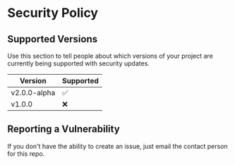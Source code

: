 # Security Policy

## Supported Versions

Use this section to tell people about which versions of your project are
currently being supported with security updates.

| Version        | Supported          |
| -------        | ------------------ |
| v2.0.0-alpha   | :white_check_mark: |
| v1.0.0         | :x:                |

## Reporting a Vulnerability

If you don't have the ability to create an issue, just email the contact person for this repo.
